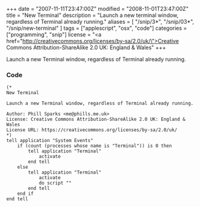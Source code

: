 +++
date = "2007-11-11T23:47:00Z"
modified = "2008-11-01T23:47:00Z"
title = "New Terminal"
description = "Launch a new terminal window, regardless of Terminal already running."
aliases = [
  "/snip/3*",
  "/snip/03*",
  "/snip/new-terminal"
]
tags = ["applescript", "osx", "code"]
categories = ["programming", "snip"]
license = "<a href=\"http://creativecommons.org/licenses/by-sa/2.0/uk/\">Creative Commons Attribution-ShareAlike 2.0 UK: England & Wales</a>"
+++

Launch a new Terminal window, regardless of Terminal already running.

### Code

```applescript
(*
New Terminal

Launch a new Terminal window, regardless of Terminal already running.

Author: Phill Sparks <me@phills.me.uk>
License: Creative Commons Attribution-ShareAlike 2.0 UK: England & Wales
License URL: https://creativecommons.org/licenses/by-sa/2.0/uk/
*)
tell application "System Events"
    if (count (processes whose name is "Terminal")) is 0 then
        tell application "Terminal"
            activate
        end tell
    else
        tell application "Terminal"
            activate
            do script ""
        end tell
    end if
end tell
```
